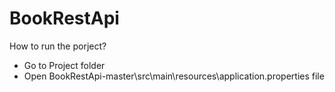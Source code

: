 # BookRestApi

How to run the porject?
- Go to Project folder
- Open BookRestApi-master\src\main\resources\application.properties file

